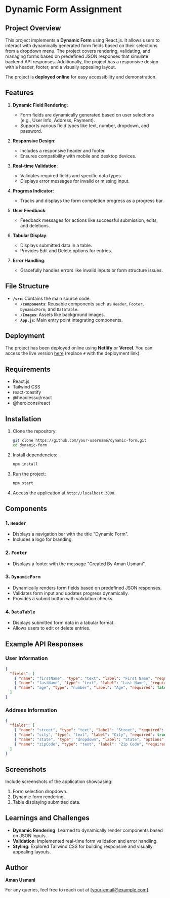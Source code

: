 # Dynamic Form Assignment

## Project Overview
This project implements a **Dynamic Form** using React.js. It allows users to interact with dynamically generated form fields based on their selections from a dropdown menu. The project covers rendering, validating, and managing forms based on predefined JSON responses that simulate backend API responses. Additionally, the project has a responsive design with a header, footer, and a visually appealing layout.

The project is **deployed online** for easy accessibility and demonstration.

## Features
1. **Dynamic Field Rendering**:
   - Form fields are dynamically generated based on user selections (e.g., User Info, Address, Payment).
   - Supports various field types like text, number, dropdown, and password.

2. **Responsive Design**:
   - Includes a responsive header and footer.
   - Ensures compatibility with mobile and desktop devices.

3. **Real-time Validation**:
   - Validates required fields and specific data types.
   - Displays error messages for invalid or missing input.

4. **Progress Indicator**:
   - Tracks and displays the form completion progress as a progress bar.

5. **User Feedback**:
   - Feedback messages for actions like successful submission, edits, and deletions.

6. **Tabular Display**:
   - Displays submitted data in a table.
   - Provides Edit and Delete options for entries.

7. **Error Handling**:
   - Gracefully handles errors like invalid inputs or form structure issues.

## File Structure
- **`/src`**: Contains the main source code.
  - **`/components`**: Reusable components such as `Header`, `Footer`, `DynamicForm`, and `DataTable`.
  - **`/Images`**: Assets like background images.
  - **`App.js`**: Main entry point integrating components.

## Deployment
The project has been deployed online using **Netlify** or **Vercel**. You can access the live version [here](#) (replace `#` with the deployment link).

## Requirements
- React.js
- Tailwind CSS
- react-toastify
- @headlessui/react
- @heroicons/react

## Installation
1. Clone the repository:
   ```bash
   git clone https://github.com/your-username/dynamic-form.git
   cd dynamic-form
   ```
2. Install dependencies:
   ```bash
   npm install
   ```
3. Run the project:
   ```bash
   npm start
   ```
4. Access the application at `http://localhost:3000`.

## Components

### 1. `Header`
- Displays a navigation bar with the title "Dynamic Form".
- Includes a logo for branding.

### 2. `Footer`
- Displays a footer with the message "Created By Aman Usmani".

### 3. `DynamicForm`
- Dynamically renders form fields based on predefined JSON responses.
- Validates form input and updates progress dynamically.
- Provides a submit button with validation checks.

### 4. `DataTable`
- Displays submitted form data in a tabular format.
- Allows users to edit or delete entries.

## Example API Responses
### User Information
```json
{
  "fields": [
    { "name": "firstName", "type": "text", "label": "First Name", "required": true },
    { "name": "lastName", "type": "text", "label": "Last Name", "required": true },
    { "name": "age", "type": "number", "label": "Age", "required": false }
  ]
}
```
### Address Information
```json
{
  "fields": [
    { "name": "street", "type": "text", "label": "Street", "required": true },
    { "name": "city", "type": "text", "label": "City", "required": true },
    { "name": "state", "type": "dropdown", "label": "State", "options": ["California", "Texas", "New York"], "required": true },
    { "name": "zipCode", "type": "text", "label": "Zip Code", "required": false }
  ]
}
```

## Screenshots
Include screenshots of the application showcasing:
1. Form selection dropdown.
2. Dynamic form rendering.
3. Table displaying submitted data.

## Learnings and Challenges
- **Dynamic Rendering**: Learned to dynamically render components based on JSON inputs.
- **Validation**: Implemented real-time form validation and error handling.
- **Styling**: Explored Tailwind CSS for building responsive and visually appealing layouts.

## Author
**Aman Usmani**

For any queries, feel free to reach out at [your-email@example.com].

